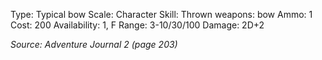Type: Typical bow
Scale: Character
Skill: Thrown weapons: bow
Ammo: 1
Cost: 200
Availability: 1, F
Range: 3-10/30/100
Damage: 2D+2

*Source: Adventure Journal 2 (page 203)*
